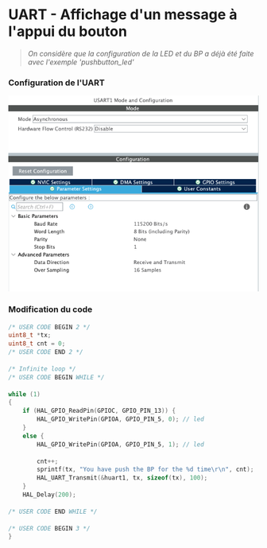 # UART - Affichage d'un message à l'appui du bouton

> *On considère que la configuration de la LED et du BP a déjà été faite avec l'exemple 'pushbutton_led'*


### Configuration de l'UART
![](./img/uart_conf.png)

### Modification du code
```c
/* USER CODE BEGIN 2 */
uint8_t *tx;
uint8_t cnt = 0;
/* USER CODE END 2 */

/* Infinite loop */
/* USER CODE BEGIN WHILE */

while (1)
{
    if (HAL_GPIO_ReadPin(GPIOC, GPIO_PIN_13)) {
        HAL_GPIO_WritePin(GPIOA, GPIO_PIN_5, 0); // led
    }
    else {
        HAL_GPIO_WritePin(GPIOA, GPIO_PIN_5, 1); // led

        cnt++;
        sprintf(tx, "You have push the BP for the %d time\r\n", cnt);
        HAL_UART_Transmit(&huart1, tx, sizeof(tx), 100);
    }
    HAL_Delay(200);

/* USER CODE END WHILE */

/* USER CODE BEGIN 3 */
}
```
